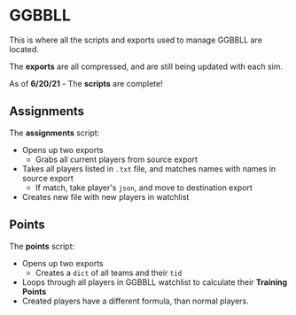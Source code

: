 # GGBBLL 

This is where all the scripts and exports used to manage GGBBLL are located.

The **exports** are all compressed, and are still being updated with each sim.

As of **6/20/21** - The **scripts** are complete!

## Assignments

The **assignments** script:
- Opens up two exports
  - Grabs all current players from source export
- Takes all players listed in ```.txt``` file, and matches names with names in source export
  - If match, take player's ```json```, and move to destination export
- Creates new file with new players in watchlist

## Points

The **points** script:
- Opens up two exports
  -  Creates a ```dict``` of all teams and their ```tid```
- Loops through all players in GGBBLL watchlist to calculate their **Training Points**
- Created players have a different formula, than normal players.
